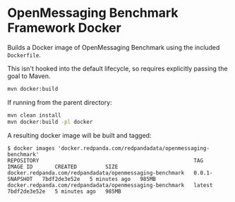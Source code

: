 # OpenMessaging Benchmark Framework Docker

Builds a Docker image of OpenMessaging Benchmark using the included `Dockerfile`.

This isn't hooked into the default lifecycle, so requires explicitly passing the goal to Maven.

```sh
mvn docker:build
```

If running from the parent directory:

```sh
mvn clean install
mvn docker:build -pl docker
```

A resulting docker image will be built and tagged:

```
$ docker images 'docker.redpanda.com/redpandadata/openmessaging-benchmark'
REPOSITORY                                                 TAG              IMAGE ID       CREATED         SIZE
docker.redpanda.com/redpandadata/openmessaging-benchmark   0.0.1-SNAPSHOT   7bdf2de3e52e   5 minutes ago   985MB
docker.redpanda.com/redpandadata/openmessaging-benchmark   latest           7bdf2de3e52e   5 minutes ago   985MB
```